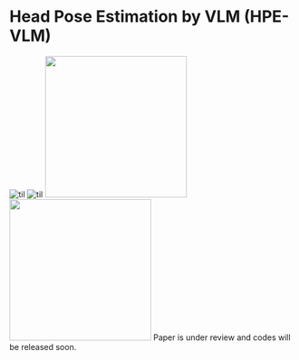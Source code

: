 # Head Pose Estimation by VLM (HPE-VLM)

![til](./lusi.gif)
![til](./dance.gif)
<img src="./lusi.gif" width="250" height="250"/>
<img src="./dance.gif" width="250" height="250"/>
Paper is under review and codes will be released soon.
